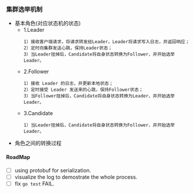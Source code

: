 ### 集群选举机制
- 基本角色(对应状态机的状态)
    - 1.Leader
        ```
        1）接收客户端请求，将请求转发给Leader，Leader将请求写入日志，并返回响应；
        2）定时向集群发送心跳，保持Leader状态；
        3）当Leader挂掉后，Candidate将自身状态转换为Follower，并开始选举Leader。
        ```
    - 2.Follower
        ```
        1）接收 Leader 的日志，并更新本地状态；
        2）定时接受 Leader 发送来的心跳，保持Follower状态；
        3）当Follower挂掉后，Candidate将自身状态转换为Leader，并开始选举Leader。
        ```
    - 3.Candidate
        ```
        1）当Leader挂掉后，Candidate将自身状态转换为Follower，并开始选举Leader。
        ```
- 角色之间的转换过程


#### RoadMap

- [ ] using protobuf for serialization.
- [ ] visualize the log to demostrate the whole process.
- [ ] fix `go test` FAIL.